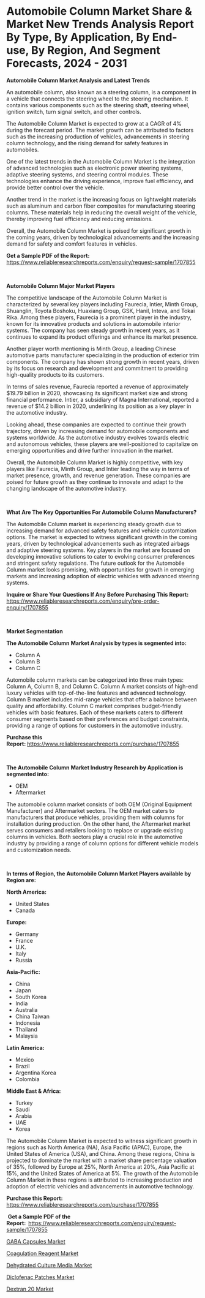 <p><h1>Automobile Column Market Share & Market New Trends Analysis Report By Type, By Application, By End-use, By Region, And Segment Forecasts, 2024 - 2031</h1></p><p><strong>Automobile Column Market Analysis and Latest Trends</strong></p>
<p><p>An automobile column, also known as a steering column, is a component in a vehicle that connects the steering wheel to the steering mechanism. It contains various components such as the steering shaft, steering wheel, ignition switch, turn signal switch, and other controls.</p><p>The Automobile Column Market is expected to grow at a CAGR of 4% during the forecast period. The market growth can be attributed to factors such as the increasing production of vehicles, advancements in steering column technology, and the rising demand for safety features in automobiles. </p><p>One of the latest trends in the Automobile Column Market is the integration of advanced technologies such as electronic power steering systems, adaptive steering systems, and steering control modules. These technologies enhance the driving experience, improve fuel efficiency, and provide better control over the vehicle. </p><p>Another trend in the market is the increasing focus on lightweight materials such as aluminum and carbon fiber composites for manufacturing steering columns. These materials help in reducing the overall weight of the vehicle, thereby improving fuel efficiency and reducing emissions.</p><p>Overall, the Automobile Column Market is poised for significant growth in the coming years, driven by technological advancements and the increasing demand for safety and comfort features in vehicles.</p></p>
<p><strong>Get a Sample PDF of the Report:&nbsp;</strong> <a href="https://www.reliableresearchreports.com/enquiry/request-sample/1707855">https://www.reliableresearchreports.com/enquiry/request-sample/1707855</a></p>
<p>&nbsp;</p>
<p><strong>Automobile Column Major Market Players</strong></p>
<p><p>The competitive landscape of the Automobile Column Market is characterized by several key players including Faurecia, Intier, Minth Group, Shuanglin, Toyota Boshoku, Huaxiang Group, GSK, Hanil, Inteva, and Tokai Rika. Among these players, Faurecia is a prominent player in the industry, known for its innovative products and solutions in automobile interior systems. The company has seen steady growth in recent years, as it continues to expand its product offerings and enhance its market presence.</p><p>Another player worth mentioning is Minth Group, a leading Chinese automotive parts manufacturer specializing in the production of exterior trim components. The company has shown strong growth in recent years, driven by its focus on research and development and commitment to providing high-quality products to its customers.</p><p>In terms of sales revenue, Faurecia reported a revenue of approximately $19.79 billion in 2020, showcasing its significant market size and strong financial performance. Intier, a subsidiary of Magna International, reported a revenue of $14.2 billion in 2020, underlining its position as a key player in the automotive industry.</p><p>Looking ahead, these companies are expected to continue their growth trajectory, driven by increasing demand for automobile components and systems worldwide. As the automotive industry evolves towards electric and autonomous vehicles, these players are well-positioned to capitalize on emerging opportunities and drive further innovation in the market.</p><p>Overall, the Automobile Column Market is highly competitive, with key players like Faurecia, Minth Group, and Intier leading the way in terms of market presence, growth, and revenue generation. These companies are poised for future growth as they continue to innovate and adapt to the changing landscape of the automotive industry.</p></p>
<p>&nbsp;</p>
<p><strong>What Are The Key Opportunities For Automobile Column Manufacturers?</strong></p>
<p><p>The Automobile Column market is experiencing steady growth due to increasing demand for advanced safety features and vehicle customization options. The market is expected to witness significant growth in the coming years, driven by technological advancements such as integrated airbags and adaptive steering systems. Key players in the market are focused on developing innovative solutions to cater to evolving consumer preferences and stringent safety regulations. The future outlook for the Automobile Column market looks promising, with opportunities for growth in emerging markets and increasing adoption of electric vehicles with advanced steering systems.</p></p>
<p><strong>Inquire or Share Your Questions If Any Before Purchasing This Report:</strong> <a href="https://www.reliableresearchreports.com/enquiry/pre-order-enquiry/1707855">https://www.reliableresearchreports.com/enquiry/pre-order-enquiry/1707855</a></p>
<p>&nbsp;</p>
<p><strong>Market Segmentation</strong></p>
<p><strong>The Automobile Column Market Analysis by types is segmented into:</strong></p>
<p><ul><li>Column A</li><li>Column B</li><li>Column C</li></ul></p>
<p><p>Automobile column markets can be categorized into three main types: Column A, Column B, and Column C. Column A market consists of high-end luxury vehicles with top-of-the-line features and advanced technology. Column B market includes mid-range vehicles that offer a balance between quality and affordability. Column C market comprises budget-friendly vehicles with basic features. Each of these markets caters to different consumer segments based on their preferences and budget constraints, providing a range of options for customers in the automotive industry.</p></p>
<p><strong>Purchase this Report:&nbsp;</strong><a href="https://www.reliableresearchreports.com/purchase/1707855">https://www.reliableresearchreports.com/purchase/1707855</a></p>
<p>&nbsp;</p>
<p><strong>The Automobile Column Market Industry Research by Application is segmented into:</strong></p>
<p><ul><li>OEM</li><li>Aftermarket</li></ul></p>
<p><p>The automobile column market consists of both OEM (Original Equipment Manufacturer) and Aftermarket sectors. The OEM market caters to manufacturers that produce vehicles, providing them with columns for installation during production. On the other hand, the Aftermarket market serves consumers and retailers looking to replace or upgrade existing columns in vehicles. Both sectors play a crucial role in the automotive industry by providing a range of column options for different vehicle models and customization needs.</p></p>
<p>&nbsp;</p>
<p><strong>In terms of Region, the Automobile Column Market Players available by Region are:</strong></p>
<p>
    <p> <strong> North America: </strong>
        <ul>
            <li>United States</li>
            <li>Canada</li>
        </ul>
        </p> 
    <p> <strong> Europe: </strong>
        <ul>
            <li>Germany</li>
            <li>France</li>
            <li>U.K.</li>
            <li>Italy</li>
            <li>Russia</li>
        </ul>
        </p> 
    <p> <strong> Asia-Pacific: </strong>
        <ul>
            <li>China</li>
            <li>Japan</li>
            <li>South Korea</li>
            <li>India</li>
            <li>Australia</li>
            <li>China Taiwan</li>
            <li>Indonesia</li>
            <li>Thailand</li>
            <li>Malaysia</li>
        </ul>
        </p> 
    <p> <strong> Latin America: </strong>
        <ul>
            <li>Mexico</li>
            <li>Brazil</li>
            <li>Argentina Korea</li>
            <li>Colombia</li>
        </ul>
        </p> 
    <p> <strong> Middle East & Africa: </strong>
        <ul>
            <li>Turkey</li>
            <li>Saudi</li>
            <li>Arabia</li>
            <li>UAE</li>
            <li>Korea</li>
        </ul>
    </p>
    </p>
<p><p>The Automobile Column Market is expected to witness significant growth in regions such as North America (NA), Asia Pacific (APAC), Europe, the United States of America (USA), and China. Among these regions, China is projected to dominate the market with a market share percentage valuation of 35%, followed by Europe at 25%, North America at 20%, Asia Pacific at 15%, and the United States of America at 5%. The growth of the Automobile Column Market in these regions is attributed to increasing production and adoption of electric vehicles and advancements in automotive technology.</p></p>
<p><strong>Purchase this Report: </strong><a href="https://www.reliableresearchreports.com/purchase/1707855">https://www.reliableresearchreports.com/purchase/1707855</a></p>
<p>&nbsp;<strong>Get a Sample PDF of the Report:&nbsp;&nbsp;</strong><a href="https://www.reliableresearchreports.com/enquiry/request-sample/1707855">https://www.reliableresearchreports.com/enquiry/request-sample/1707855</a></p>
<p><strong></strong></p>
<p><p><a href="https://medium.com/@shirleygreene26/gaba-capsules-market-research-report-its-history-and-forecast-2024-to-2031-af8681ae92fd">GABA Capsules Market</a></p><p><a href="https://medium.com/@myrticecole/coagulation-reagent-market-exploring-market-share-market-trends-and-future-growth-750200748a38">Coagulation Reagent Market</a></p><p><a href="https://medium.com/@emilyarnold76/dehydrated-culture-media-market-furnishes-information-on-market-share-market-trends-and-market-19b3db20b399">Dehydrated Culture Media Market</a></p><p><a href="https://medium.com/@emilyarnold76/diclofenac-patches-market-outlook-industry-overview-and-forecast-2024-to-2031-a46d55ec16ca">Diclofenac Patches Market</a></p><p><a href="https://medium.com/@samanthamason1930/dextran-20-market-the-key-to-successful-business-strategy-forecast-till-2031-522429fd2204">Dextran 20 Market</a></p></p>